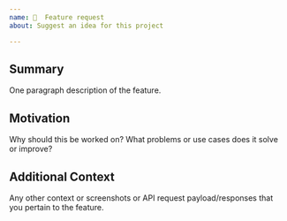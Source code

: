 ```yaml
---
name: 🧠  Feature request
about: Suggest an idea for this project

---
```


<!--

Note that the Sentry team has finite resources and priorities that are not
always visible on GitHub. If your issue doesn't align with our priorities it's
unlikely it will be worked on. If we're interested in a particular feature however,
we'll follow up and ask you to submit an RFC to talk about it in more detail.

-->

## Summary

One paragraph description of the feature.

## Motivation

Why should this be worked on? What problems or use cases does it solve or
improve?

## Additional Context

Any other context or screenshots or API request payload/responses that you
pertain to the feature.
